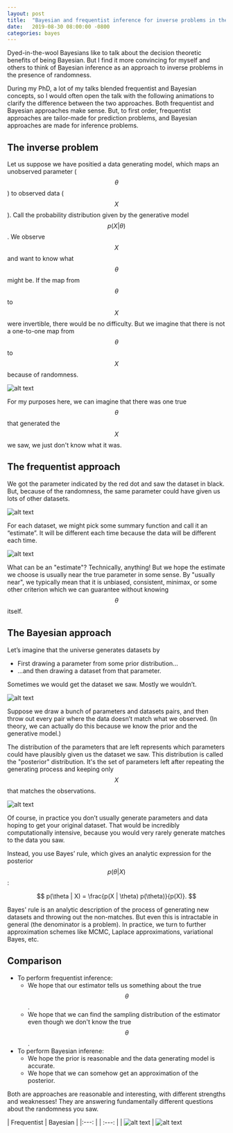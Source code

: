 ```yaml
---
layout: post
title:  "Bayesian and frequentist inference for inverse problems in the presence of randomness."
date:   2019-08-30 08:00:00 -0800
categories: bayes
---
```


Dyed-in-the-wool Bayesians like to talk about the decision
theoretic benefits of being Bayesian.  But I find it more
convincing for myself and others to think of Bayesian
inference as an approach to inverse problems in the
presence of randomness.

During my PhD, a lot of my talks blended frequentist and
Bayesian concepts, so I would often open the talk with the
following animations to clarify the difference between
the two approaches.  Both frequentist and Bayesian approaches
make sense.  But, to first order, frequentist approaches are
tailor-made for prediction problems, and Bayesian approaches
are made for inference problems.

## The inverse problem

Let us suppose we have positied a data generating model, which maps an
unobserved parameter ($$\theta$$) to observed data ($$X$$).  Call the
probability distribution given by the generative model $$p(X | \theta)$$.  We
observe $$X$$ and want to know what $$\theta$$ might be.  If the map from
$$\theta$$ to $$X$$ were invertible, there would be no difficulty.  But we
imagine that there is not a one-to-one map from $$\theta$$ to $$X$$ because of
randomness.

![alt text](/assets/post_assets/bayesian_as_inverse_problem/data_generation2.png "data generation")

For my purposes here, we can imagine that there was one true $$\theta$$ that
generated the $$X$$ we saw, we just don't know what it was.

## The frequentist approach

We got the parameter indicated by the red dot and saw the dataset in black.
But, because of the randomness, the same parameter could have given us lots of
other datasets.

![alt text](/assets/post_assets/bayesian_as_inverse_problem/frequentist_draws.gif "Freq draws")

For each dataset, we might pick some summary function and call it an “estimate”.
It will be different each time because the data will be different each time.

![alt text](/assets/post_assets/bayesian_as_inverse_problem/frequentist_estimates.gif "Freq est")

What can be an "estimate"?  Technically, anything!  But we hope the estimate we
choose is usually near the true parameter in some sense.  By "usually near", we
typically mean that it is unbiased, consistent, minimax, or some other criterion
which we can guarantee without knowing $$\theta$$ itself.

## The Bayesian approach

Let’s imagine that the universe generates datasets by

* First drawing a parameter from some prior distribution...
* ...and then drawing a dataset from that parameter.

Sometimes we would get the dataset we saw.  Mostly we wouldn’t.

![alt text](/assets/post_assets/bayesian_as_inverse_problem/bayes_draws.gif "Bayes draws")

Suppose we draw a bunch of parameters and datasets pairs, and then throw out
every pair where the data doesn’t match what we observed.  (In theory,
we can actually do this because we know the prior and the generative model.)

The distribution of the parameters that are left represents which parameters
could have plausibly given us the dataset we saw.  This distribution is
called the "posterior" distribution.  It's the set of parameters left
after repeating the generating process and keeping only $$X$$ that matches
the observations.

![alt text](/assets/post_assets/bayesian_as_inverse_problem/bayes_posterior.gif "Bayes post")

Of course, in practice you don’t usually generate parameters and data hoping to
get your original dataset.  That would be incredibly computationally
intensive, because you would very rarely generate matches to the data you saw.

Instead, you use Bayes’ rule, which gives an analytic expression for
the posterior $$p(\theta | X)$$:

$$
p(\theta | X)  = \frac{p(X | \theta) p(\theta)}{p(X)}.
$$

Bayes' rule is an analytic description of the process of generating new
datasets and throwing out the non-matches.  But even this is
intractable in general (the denominator is a problem).
In practice, we turn to further approximation schemes like MCMC,
Laplace approximations, variational Bayes, etc.


## Comparison

* To perform frequentist inference:
    * We hope that our estimator tells us something about the true $$\theta$$.
    * We hope that we can find the sampling distribution of the estimator even
        though we don't know the true $$\theta$$.
* To perform Bayesian inferene:
    * We hope the prior is reasonable and the data generating model is accurate.
    * We hope that we can somehow get an approximation of the posterior.

Both are approaches are reasonable and interesting, with different strengths and
weaknesses!  They are answering fundamentally different questions about the
randomness you saw.

| Frequentist | Bayesian |
|:---: | | :---: |
| ![alt text](/assets/post_assets/bayesian_as_inverse_problem/frequentist_estimates.gif "Freq est") | ![alt text](/assets/post_assets/bayesian_as_inverse_problem/bayes_posterior.gif "Bayes post")
